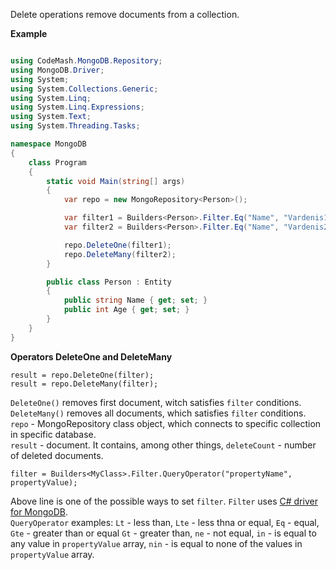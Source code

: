 Delete operations remove documents from a collection. 

**Example**
```csharp

using CodeMash.MongoDB.Repository;
using MongoDB.Driver;
using System;
using System.Collections.Generic;
using System.Linq;
using System.Linq.Expressions;
using System.Text;
using System.Threading.Tasks;

namespace MongoDB
{
    class Program
    {
        static void Main(string[] args)
        {
            var repo = new MongoRepository<Person>();

            var filter1 = Builders<Person>.Filter.Eq("Name", "Vardenis1");
            var filter2 = Builders<Person>.Filter.Eq("Name", "Vardenis2");

            repo.DeleteOne(filter1);
            repo.DeleteMany(filter2);
        }

        public class Person : Entity
        {
            public string Name { get; set; }
            public int Age { get; set; }
        }
    }
}
```

**Operators DeleteOne and DeleteMany**
```
result = repo.DeleteOne(filter);
result = repo.DeleteMany(filter);
```
`DeleteOne()` removes first document, witch satisfies `filter` conditions.  
`DeleteMany()` removes all documents, which satisfies `filter` conditions.  
`repo` - MongoRepository class object, which connects to specific collection in specific database.  
`result` - document. It contains, among other things, `deleteCount` - number of deleted documents.  
```
filter = Builders<MyClass>.Filter.QueryOperator("propertyName", propertyValue);
```
Above line is one of the possible ways to set `filter`. `Filter` uses [C# driver for MongoDB](https://docs.mongodb.com/getting-started/csharp/).  
`QueryOperator` examples: `Lt` - less than, `Lte` - less thna or equal, `Eq` - equal, `Gte` - greater than or equal `Gt` - greater than, `ne` - not equal, `in` - is equal to any value in `propertyValue` array, `nin` - is equal to none of the values in `propertyValue` array.
